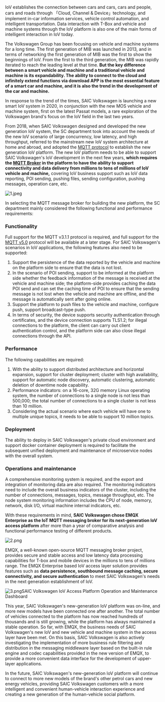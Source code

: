 IoV establishes the connection between cars and cars, cars and people, cars and roads through 「Cloud, Channel & Device」technology, and implement in-car information services, vehicle control automation, and intelligent transportation. Data interaction with T-Box and vehicle and machine systems through the IoV platform is also one of the main forms of intelligent interaction in IoV today. 

The Volkswagen Group has been focusing on vehicle and machine systems for a long time. The first generation of MIB was launched in 2013, and in terms of networking the first generation of MIB was the first to show the beginnings of IoV. From the first to the third generation, the MIB was rapidly iterated to reach the leading level at that time. **But the key difference between a smart vehicle and machine and a traditional vehicle and machine is its expandability. The ability to connect to the cloud and infinitely extend functions via download APP is the most essential feature of a smart car and machine, and it is also the trend in the development of the car and machine.**

In response to the trend of the times, SAIC Volkswagen is launching a new smart IoV system in 2020, in conjunction with the new MOS vehicle and machine system, first on the latest Passat models, a rare exploration of the Volkswagen brand's focus on the IoV field in the last two years.

From 2018, when SAIC Volkswagen designed and developed the new generation IoV system, the SC department took into account the needs of the new IoV scenario of large concurrency, low latency, and high throughput, referred to the mainstream new IoV system architecture at home and abroad, and adopted the [MQTT protocol](https://www.emqx.com/en/mqtt) to establish the new generation IoV platform. The new IoV platform needs to be able to support SAIC Volkswagen's IoV development in the next few years, **which requires the [MQTT Broker](https://www.emqx.com/en/products/emqx)  in the platform to have the ability to support connectivity and data delivery from millions to tens of millions of IoV vehicle and machine,** covering IoV business support such as IoV data reporting, POI sending, pushing files, sending configuration, pushing messages, operation care, etc.

![1.jpeg](https://static.emqx.net/images/74feb63cc8309809382e65a841d9e8f5.jpeg)

In selecting the MQTT message broker for building the new platform, the SC department mainly considered the following functional and performance requirements:

### Functionality

Full support for the MQTT v3.1.1 protocol is required, and full support for the [MQTT v5.0](https://www.emqx.com/en/mqtt/mqtt5) protocol will be available at a later stage. For SAIC Volkswagen's scenarios in IoV applications, the following features also need to be supported:

1. Support the persistence of the data reported by the vehicle and machine on the platform side to ensure that the data is not lost.
1. In the scenario of POI sending, support to be informed at the platform side whether the feedback information of the message is received at the vehicle and machine side; the platform-side provides caching the data POI send and can set the caching time of POI to ensure that the sending message is not lost when the vehicle and machine are offline, and the message is automatically sent after going online.
1. Support the platform to push files to the vehicle and machine, configure push, support broadcast-type push.
1. In terms of security, the device supports security authentication through certificates, and the device connection supports TLS1.2; for illegal connections to the platform, the client can carry out client authentication control, and the platform side can also close illegal connections through the API.

### Performance

The following capabilities are required:

1. With the ability to support distributed architecture and horizontal expansion, support for cluster deployment; cluster with high availability, support for automatic node discovery, automatic clustering, automatic deletion of downtime node capability.
1. Performance indicators: on a 16-core, 32G memory Linux operating system, the number of connections to a single node is not less than 500,000; the total number of connections to a single cluster is not less than 10 million.
1. Considering the actual scenario where each vehicle will have one to multiple unique topics, it needs to be able to support 10 million topics.

### Deployment

The ability to deploy in SAIC Volkswagen's private cloud environment and support docker container deployment is required to facilitate the subsequent unified deployment and maintenance of microservice nodes with the overall system.

### Operations and maintenance

A comprehensive monitoring system is required, and the export and integration of monitoring data are also required. The monitoring indicators need to include the overall business indicators of the cluster, including the number of connections, messages, topics, message throughput, etc. The node system monitoring information includes the CPU of node, memory, network, disk I/O, virtual machine internal indicators, etc.

With these requirements in mind, **SAIC Volkswagen chose EMQX Enterprise as the IoT MQTT messaging broker for its next-generation IoV access platform** after more than a year of comparative analysis and functional performance testing of different products.

![2.png](https://static.emqx.net/images/f4a466363c48f0018aecc91d6564f123.png)

EMQX, a well-known open-source MQTT messaging broker project, provides secure and stable access and low latency data processing capabilities for T-box and mobile devices in the millions to tens of millions range. The EMQX Enterprise based IoV access layer solution provides features such as **data persistence, southbound message caching, secure connectivity, and secure authentication** to meet SAIC Volkswagen's needs in the next generation establishment of IoV.

![3.png](https://static.emqx.net/images/131d31c9c2cdafeea323a8254bd29fd3.png)SAIC Volkswagen IoV Access Platform Operation and Maintenance Dashboard

This year, SAIC Volkswagen's new-generation IoV platform was on-line, and more new models have been connected one after another. The total number of vehicles connected to the platform has now reached hundreds of thousands and is still growing, while the platform has always maintained a stable operation. So far, with EMQX, the business needs of SAIC Volkswagen's new IoV and new vehicle and machine system in the access layer have been met. On this basis, SAIC Volkswagen is also actively investigating the implementation of more business rule filtering and distribution in the messaging middleware layer based on the built-in rule engine and codec capabilities provided in the new version of EMQX, to provide a more convenient data interface for the development of upper-layer applications.

In the future, SAIC Volkswagen's new-generation IoV platform will continue to connect to more new models of the brand's other petrol cars and new energy vehicles, providing SAIC Volkswagen customers with a more intelligent and convenient human-vehicle interaction experience and creating a new generation of the human-vehicle social platform.
